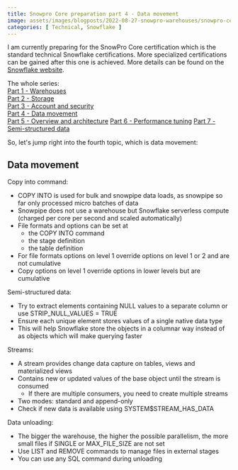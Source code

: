 ```yaml
---
title: Snowpro Core preparation part 4 - Data movement
image: assets/images/blogposts/2022-08-27-snowpro-warehouses/snowpro-certification-core.png
categories: [ Technical, Snowflake ]
---
```

I am currently preparing for the SnowPro Core certification which is the standard technical Snowflake certifications. More specialized certifications can be gained after this one is achieved. More details can be found on the <a href="https://www.snowflake.com/certifications/">Snowflake website</a>.  

The whole series:  
<a href="../snowpro-warehouses">Part 1 - Warehouses</a>   
<a href="../snowpro-storage">Part 2 - Storage</a>  
<a href="../snowpro-account">Part 3 - Account and security</a>   
<a href="../snowpro-movement">Part 4 - Data movement</a>  
<a href="../snowpro-overview">Part 5 - Overview and architecture</a>
<a href="../snowpro-performance">Part 6 - Performance tuning</a>
<a href="../snowpro-semistructured">Part 7 - Semi-structured data</a>


So, let's jump right into the fourth topic, which is data movement:

<h2>Data movement</h2>

Copy into command:  
- COPY INTO is used for bulk and snowpipe data loads, as snowpipe so far only processed micro batches of data
- Snowpipe does not use a warehouse but Snowflake serverless compute (charged per core per second and scaled automatically)
- File formats and options can be set at
    - the COPY INTO command
    - the stage definition
    - the table definition
- For file formats options on level 1 override options on level 1 or 2 and are not cumulative
- Copy options on level 1 override options in lower levels but are cumulative

Semi-structured data:  
- Try to extract elements containing NULL values to a separate column or use STRIP_NULL_VALUES = TRUE
- Ensure each unique element stores values of a single native data type
- This will help Snowflake store the objects in a columnar way instead of as objects which will make querying faster

Streams:
- A stream provides change data capture on tables, views and materialized views
- Contains new or updated values of the base object until the stream is consumed
    - If there are multiple consumers, you need to create multiple streams
- Two modes: standard and append-only
- Check if new data is available using SYSTEM$STREAM_HAS_DATA

Data unloading:  
- The bigger the warehouse, the higher the possible parallelism, the more small files if SINGLE or MAX_FILE_SIZE are not set
- Use LIST and REMOVE commands to manage files in external stages
- You can use any SQL command during unloading